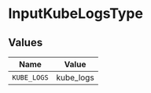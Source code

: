 # InputKubeLogsType


## Values

| Name        | Value       |
| ----------- | ----------- |
| `KUBE_LOGS` | kube_logs   |